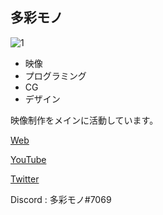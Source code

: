 ## 多彩モノ
![1](https://user-images.githubusercontent.com/68989092/109325313-21f58500-7899-11eb-8bfd-a1eb19e07dbc.png)

- 映像
- プログラミング
- CG
- デザイン

映像制作をメインに活動しています。

[Web](https://discochan.github.io/)

[YouTube](https://www.youtube.com/channel/UCEyHsbXJc6I-3whBg5GvQCw)

[Twitter](https://twitter.com/_discorddddddd_)

Discord : 多彩モノ#7069
